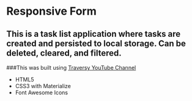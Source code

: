 

# Responsive Form
## This is a task list application where tasks are created and persisted to local storage. Can be deleted, cleared, and filtered.  
###This  was built using [Traversy YouTube Channel](https://youtu.be/Sb5qOa3R4hY)


- HTML5
- CSS3 with Materialize
- Font Awesome Icons

